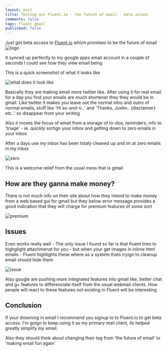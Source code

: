 ```yaml
---
layout: post
title: Testing out Fluent.io - the future of email - beta access
comments: false
tags: fluent gmail
published: false
---
```

Just got beta access to [Fluent.io](http://fluent.io) which promises to be the future of email
![logo](http://i.minus.com/ibs7Rwy17ky8YH.png)

It synced up perfectly to my google apps email account in a couple of seconds I could see how they view email being

This is a quick screenshot of what it looks like

![what does it look like](http://i.minus.com/iMuxbIBl2VblG.png)

Basically they are making email more twitter like.  After using it for real email for a day you find your emails are much 
shortener they they would be in gmail. Like twitter it makes you leave out the normal intro and outro of normal emails,
stuff like 'Hi so-and-s-,' and 'Thanks, Justin.. {disclaimer} etc..' so disappear from your writing

Also it moves the focus of email from a storage of to-dos, reminders, info to 'triage' - 
ie. quickly sortign your inbox and getting down to zero emails in your inbox

After a days use my inbox has been totaly cleaned up and im at zero emails in my inbox

![zero](http://i.minus.com/iYLVxqGZthpQg.png)

This is a welcome relief from the usual mess that is gmail 


How are they ganna make money?
---
There is not much info on their site about how they intend to make money from a web based gui for gmail but they below error message
provides a good indication that they will charge for premium features of some sort

![premium](http://i.minus.com/ib2tpNv7P6SyMl.png)

Issues
---

Even works really well - The only issue I found so far is that fluent tries to highglight attachmenst for you - but when your get images 
in inlime html emails - Fluent highlights these where as a system thats tryign to cleanup email should hide them

![issue](http://i.minus.com/ibiVjtVFuE1IRN.png)

Also google are pushing more integrated features into gmail like, better chat and g+ features to differenciate itself from the usual webmail 
clients. How people will react to these features not existing in Fluent will be interesting

Conclusion
---
If your drowning in email I recommend you signup to to Fluent.io to get beta access. 
I'm goign to keep using it as my primary mail client, its helped greatly simplify my email.

Also they should think about changing their tag from 'the future of email' to 'making email fun again'
